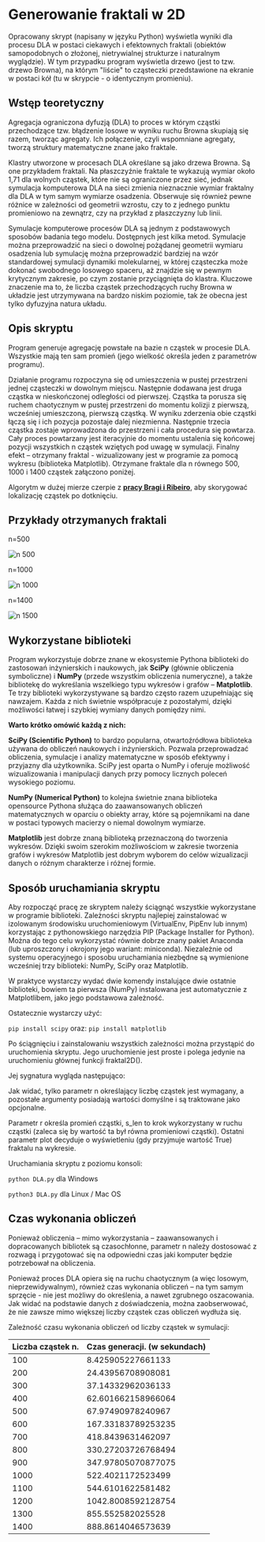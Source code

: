 # Generowanie fraktali w 2D

Opracowany skrypt (napisany w języku Python) wyświetla wyniki dla procesu DLA w postaci ciekawych i efektownych fraktali (obiektów samopodobnych o złożonej, nietrywialnej strukturze i naturalnym wyglądzie). W tym przypadku program wyświetla drzewo (jest to tzw. drzewo Browna), na którym "liście" to cząsteczki przedstawione na ekranie w postaci kół (tu w skrypcie - o identycznym promieniu).

## Wstęp teoretyczny

Agregacja ograniczona dyfuzją (DLA) to proces w którym cząstki przechodzące tzw. błądzenie losowe w wyniku ruchu Browna skupiają się razem, tworząc agregaty. Ich połączenie, czyli wspomniane agregaty, tworzą struktury matematyczne znane jako fraktale.

Klastry utworzone w procesach DLA określane są jako drzewa Browna. Są one przykładem fraktali. Na płaszczyźnie fraktale te wykazują wymiar około 1,71 dla wolnych cząstek, które nie są ograniczone przez sieć, jednak symulacja komputerowa DLA na sieci zmienia nieznacznie wymiar fraktalny dla DLA w tym samym wymiarze osadzenia. Obserwuje się również pewne różnice w zależności od geometrii wzrostu, czy to z jednego punktu promieniowo na zewnątrz, czy na przykład z płaszczyzny lub linii.

Symulacje komputerowe procesów DLA są jednym z podstawowych sposobów badania tego modelu. Dostępnych jest kilka metod. Symulacje można przeprowadzić na sieci o dowolnej pożądanej geometrii wymiaru osadzenia lub symulację można przeprowadzić bardziej na wzór standardowej symulacji dynamiki molekularnej, w której cząsteczka może dokonać swobodnego losowego spaceru, aż znajdzie się w pewnym krytycznym zakresie, po czym zostanie przyciągnięta do klastra. Kluczowe znaczenie ma to, że liczba cząstek przechodzących ruchy Browna w układzie jest utrzymywana na bardzo niskim poziomie, tak że obecna jest tylko dyfuzyjna natura układu.

## Opis skryptu

Program generuje agregację powstałe na bazie n cząstek w procesie DLA. Wszystkie mają ten sam promień (jego wielkość określa jeden z parametrów programu).

Działanie programu rozpoczyna się od umieszczenia w pustej przestrzeni jednej cząsteczki w dowolnym miejscu. Następnie dodawana jest druga cząstka w nieskończonej odległości od pierwszej. Cząstka ta porusza się ruchem chaotycznym w pustej przestrzeni do momentu kolizji z pierwszą, wcześniej umieszczoną, pierwszą cząstką. W wyniku zderzenia obie cząstki łączą się i ich pozycja pozostaje dalej niezmienna. Następnie trzecia cząstka zostaje wprowadzona do przestrzeni i cała procedura się powtarza. Cały proces powtarzany jest iteracyjnie do momentu ustalenia się końcowej pozycji wszystkich n cząstek wziętych pod uwagę w symulacji. Finalny efekt – otrzymany fraktal - wizualizowany jest w programie za pomocą wykresu (biblioteka Matplotlib). Otrzymane fraktale dla n równego 500, 1000 i 1400 cząstek załączono poniżej. 

Algorytm w dużej mierze czerpie z **[pracy Bragi i Ribeiro](https://www.sciencedirect.com/science/article/abs/pii/S0010465511001238?via%3Dihub)**, aby skorygować lokalizację cząstek po dotknięciu.

## Przykłady otrzymanych fraktali

n=500

![n 500](./examples/500-particles-fractal.jpg)

n=1000

![n 1000](./examples/1000-particles-fractal.jpg)

n=1400

![n 1500](./examples/1400-particles-fractal.jpg)

## Wykorzystane biblioteki

Program wykorzystuje dobrze znane w ekosystemie Pythona biblioteki do zastosowań inżynierskich i naukowych, jak **SciPy** (głównie obliczenia symboliczne) i **NumPy** (przede wszystkim obliczenia numeryczne), a także bibliotekę do wykreślania wszelkiego typu wykresów i grafów – **Matplotlib**. Te trzy biblioteki wykorzystywane są bardzo często razem uzupełniając się nawzajem. Każda z nich świetnie współpracuje z pozostałymi, dzięki możliwości łatwej i szybkiej wymiany danych pomiędzy nimi.

**Warto krótko omówić każdą z nich:**

**SciPy (Scientific Python)** to bardzo popularna, otwartoźródłowa biblioteka używana do obliczeń naukowych i inżynierskich. Pozwala przeprowadzać obliczenia, symulacje i analizy matematyczne w sposób efektywny i przyjazny dla użytkownika. SciPy jest oparta o NumPy i oferuje możliwość wizualizowania i manipulacji danych przy pomocy licznych poleceń wysokiego poziomu.

**NumPy (Numerical Python)** to kolejna świetnie znana biblioteka opensource Pythona służąca do zaawansowanych obliczeń matematycznych w oparciu o obiekty array, które są pojemnikami na dane w postaci typowych macierzy o niemal dowolnym wymiarze.

**Matplotlib** jest dobrze znaną biblioteką przeznaczoną do tworzenia wykresów. Dzięki swoim szerokim możliwościom w zakresie tworzenia grafów i wykresów Matplotlib jest dobrym wyborem do celów wizualizacji danych o różnym charakterze i różnej formie.

## Sposób uruchamiania skryptu

Aby rozpocząć pracę ze skryptem należy ściągnąć wszystkie wykorzystane w programie biblioteki. Zależności skryptu najlepiej zainstalować w izolowanym środowisku uruchomieniowym (VirtualEnv, PipEnv lub innym) korzystając z pythonowskiego narzędzia PIP (Package Installer for Python). Można do tego celu wykorzystać równie dobrze znany pakiet Anaconda (lub uproszczony i okrojony jego wariant: miniconda). Niezależnie od systemu operacyjnego i sposobu uruchamiania niezbędne są wymienione wcześniej trzy biblioteki: NumPy, SciPy oraz Matplotlib.

W praktyce wystarczy wydać dwie komendy instalujące dwie ostatnie biblioteki, bowiem ta pierwsza (NumPy) instalowana jest automatycznie z Matplotlibem, jako jego podstawowa zależność.

Ostatecznie wystarczy użyć:

`pip install scipy`
oraz:
`pip install matplotlib`

Po ściągnięciu i zainstalowaniu wszystkich zależności można przystąpić do uruchomienia skryptu. Jego uruchomienie jest proste i polega jedynie na uruchomieniu głównej funkcji fraktal2D().

Jej sygnatura wygląda następująco:

Jak widać, tylko parametr n określający liczbę cząstek jest wymagany, a pozostałe argumenty posiadają wartości domyślne i są traktowane jako opcjonalne.

Parametr r określa promień cząstki, s_len to krok wykorzystany w ruchu cząstki (zaleca się by wartość ta był równa promieniowi cząstki). Ostatni parametr plot decyduje o wyświetleniu (gdy przyjmuje wartość True) fraktalu na wykresie.

Uruchamiania skryptu z poziomu konsoli:

`python DLA.py` dla Windows

`python3 DLA.py` dla Linux / Mac OS

## Czas wykonania obliczeń

Ponieważ obliczenia – mimo wykorzystania – zaawansowanych i dopracowanych bibliotek są czasochłonne, parametr n należy dostosować z rozwagą i przygotować się na odpowiedni czas jaki komputer będzie potrzebował na obliczenia.

Ponieważ proces DLA opiera się na ruchu chaotycznym (a więc losowym, nieprzewidywalnym), również czas wykonania obliczeń – na tym samym sprzęcie - nie jest możliwy do określenia, a nawet zgrubnego oszacowania. Jak widać na podstawie danych z doświadczenia, można zaobserwować, że nie zawsze mimo większej liczby cząstek czas obliczeń wydłuża się.

Zależność czasu wykonania obliczeń od liczby cząstek w symulacji:

| Liczba cząstek n. | Czas generacji. (w sekundach) |
| ----------------- | ----------------------------- |
| 100               | 8.425905227661133             |
| 200               | 24.43956708908081             |
| 300               | 37.14332962036133             |
| 400               | 62.601662158966064            |
| 500               | 67.97490978240967             |
| 600               | 167.33183789253235            |
| 700               | 418.8439631462097             |
| 800               | 330.27203726768494            |
| 900               | 347.97805070877075            |
| 1000              | 522.4021172523499             |
| 1100              | 544.6101622581482             |
| 1200              | 1042.8008592128754            |
| 1300              | 855.552582025528              |
| 1400              | 888.8614046573639             |
